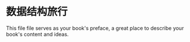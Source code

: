 # 数据结构旅行

This file file serves as your book's preface, a great place to describe your book's content and ideas.

